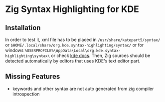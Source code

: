 # Zig Syntax Highlighting for KDE

## Installation

In order to test it, xml file has to be placed in `/usr/share/katepart5/syntax/` or `$HOME/.local/share/org.kde.syntax-highlighting/syntax/` or for windows `%USERPROFILE%\AppData\Local\org.kde.syntax-highlighting\syntax\` or check [kde docs](https://docs.kde.org/trunk5/en/kate/katepart/highlight.html#katehighlight-xml-format). Then, Zig sources should be detected automatically by editors that uses KDE's text editor part.

## Missing Features

 * keywords and other syntax are not auto generated from zig compiler introspection
